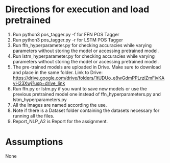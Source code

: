 # Directions for execution and load pretrained 

1. Run python3 pos_tagger.py -f for FFN POS Tagger
2. Run python3 pos_tagger.py -r for LSTM POS Tagger
3. Run ffn_hyperparameter.py for checking accuracies while varying parameters without storing the model or accessing pretrained model.
4. Run lstm_hyperparameter.py for checking accuracies while varying parameters without storing the model or accessing pretrained model.
5. The pre-trained models are uploaded in Drive. Make sure to download and place in the same folder. 
	Link to Drive: 
	https://drive.google.com/drive/folders/1tUDUo_e8wGdmPPLrziZmFivKAvH23Xwj?usp=drive_link
6. Run ffn.py or lstm.py if you want to save new models or use the previous pretrained model one instead of ffn_hyperparameters.py and lstm_hyperparameters.py
7. All the Images are named according the use.
8. Note if there is a Dataset folder containing the datasets necessary for running all the files.
9. Report_NLP_A2 is Report for the assignment.

# Assumptions
None
